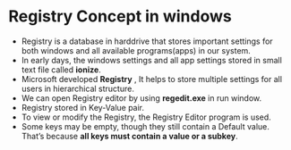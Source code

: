 # Registry Concept in windows
- Registry is a database in harddrive that stores important settings for both windows and all available programs(apps) in our system.
- In early days, the windows settings and all app settings stored in small text file called **ionize**.
- Microsoft developed **Registry** , It helps to store multiple settings for all users in hierarchical structure.
- We can open Registry editor by using **regedit.exe** in run window.
- Registry stored in Key-Value pair.
- To view or modify the Registry, the Registry Editor program is used.
- Some keys may be empty, though they still contain a Default value. That’s because **all keys must contain a value or a subkey**.